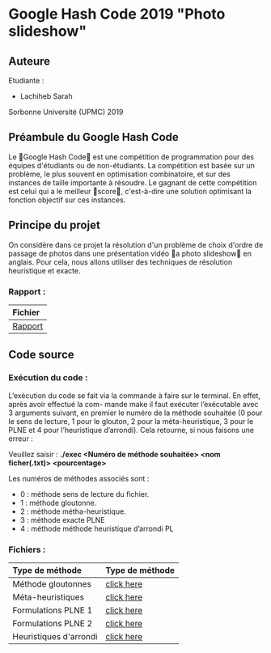 # Google Hash Code 2019 "Photo slideshow"

## Auteure
Etudiante :

* Lachiheb Sarah

Sorbonne Université (UPMC) 2019 

## Préambule du Google Hash Code

Le 􏰀Google Hash Code􏰁 est une compétition de programmation pour des équipes d'étudiants ou de non-étudiants. La compétition est basée sur un problème, le plus souvent en optimisation combinatoire, et sur des instances de taille importante à résoudre. Le gagnant de cette compétition est celui qui a le meilleur 􏰀score􏰁, c'est-à-dire une solution optimisant la fonction objectif sur ces instances.

## Principe du projet

On considère dans ce projet la résolution d'un problème de choix d'ordre de passage de photos dans une présentation vidéo 􏰀a photo slideshow􏰁 en anglais. Pour cela, nous allons utiliser des techniques de résolution heuristique et exacte.

### Rapport :
|Fichier|
|:------|
|[Rapport](https://gitlab.com/ProjetLachiheb/google_hash_code_2019_photo_slidehow/blob/master/rapport_LACHIHEB.pdf)|

## Code source

### Exécution du code :

L’exécution du code se fait via la commande à faire sur le terminal. En effet, après avoir effectué la com- mande make il faut exécuter l’exécutable avec 3 arguments suivant, en premier le numéro de la méthode souhaitée (0 pour le sens de lecture, 1 pour le glouton, 2 pour la méta-heuristique, 3 pour le PLNE et 4 pour l’heuristique d’arrondi). Cela retourne, si nous faisons une erreur :

Veuillez saisir : **./exec \<Numéro de méthode souhaitée\> \<nom ficher(.txt)\>  \<pourcentage\>**

 Les numéros de méthodes associés sont :

* 0 : méthode sens de lecture du fichier. 
* 1 : méthode gloutonne.
* 2 : méthode métha-heuristique.
* 3 : méthode exacte PLNE
* 4 : méthode méthode heuristique d’arrondi PL

### Fichiers :

|Type de méthode | Type de méthode |
|:------| :---------------|
|Méthode gloutonnes| [click here](https://gitlab.com/ProjetLachiheb/google_hash_code_2019_photo_slidehow/blob/master/sources/PresentationSimple.cpp)|
|Méta-heuristiques | [click here](https://gitlab.com/ProjetLachiheb/google_hash_code_2019_photo_slidehow/blob/master/sources/PresentationSimple.cpp)|
|Formulations PLNE 1 | [click here](https://gitlab.com/ProjetLachiheb/google_hash_code_2019_photo_slidehow/blob/master/sources/PresentationExacte.cpp)|
|Formulations PLNE 2 | [click here](https://gitlab.com/ProjetLachiheb/google_hash_code_2019_photo_slidehow/blob/master/sources/PresentationExacte.cpp)|
|Heuristiques d'arrondi| [click here](https://gitlab.com/ProjetLachiheb/google_hash_code_2019_photo_slidehow/blob/master/sources/PresentationExacte.cpp)|
